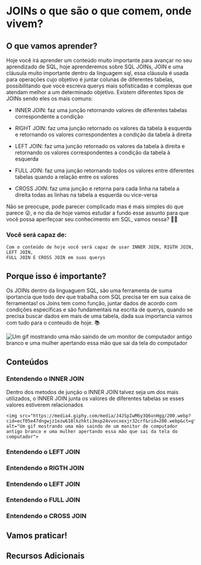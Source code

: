 # JOINs o que são o que comem, onde vivem?
## O que vamos aprender?
  Hoje você irá aprender um conteúdo muito importante para avançar no seu
  aprendizado de SQL, hoje aprenderemos sobre SQL JOINs, JOIN e uma cláusula muito
  importante dentro da linguagem sql, essa cláusula é usada para operações
  cujo objetivo é juntar colunas de diferentes tabelas, possibilitando que vocè
  escreva querys mais sofisticadas e complexas que atendam melhor a um determinado
  objetivo. Existem diferentes tipos de JOINs sendo eles os mais comuns:

  * INNER JOIN: faz uma junção retornando valores de diferentes tabelas 
    correspondente a condição

  * RIGHT JOIN: faz uma junção retornado os valores da tabela à esquerda e retornando
    os valores correspondentes a condição da tabela à direita

  * LEFT JOIN: faz uma junção retornado os valores da tabela à direita e retornando
    os valores correspondentes a condição da tabela à esquerda

  * FULL JOIN: faz uma junção retornando todos os valores entre diferentes tabelas
    quando a relação entre os valores

  * CROSS JOIN: faz uma junção e retorna para cada linha na tabela a direita 
    todas as linhas na tabela a esquerda ou vice-versa

  Não se preocupe, pode parecer complicado mas é mais simples do que parece :stuck_out_tongue_winking_eye:, e no
  dia de hoje vamos estudar a fundo esse assunto para que você possa aperfeçoar seu conhecimento
  em SQL, vamos nessa? :rocket::rocket:
  
  ### Você será capaz de:
    Com o conteúdo de hoje você será capaz de usar INNER JOIN, RIGTH JOIN, LEFT JOIN,
    FULL JOIN E CROSS JOIN em suas querys

## Porque isso é importante?
  Os JOINs dentro da linguaguem SQL, são uma ferramenta de suma iportancia que 
  todo dev que trabalha com SQL precisa ter em sua caixa de ferramentas! os Joins 
  tem como função, juntar dados de acordo com condições especificas e são fundamentais
  na escrita de querys, quando se precisa buscar dados em mais de uma tabela, dada sua importancia 
  vamos com tudo para o conteudo de hoje. :books: 

  <img src="https://media4.giphy.com/media/J4JSpIwM6y3Q6xnHgg/200.webp?cid=ecf05e47dngwjz1ezw618lkzhkti3msp24vvocxexjr32crf&rid=200.webp&ct=g" alt="Um gif mostrando uma mão saindo de um monitor de computador antigo branco e uma mulher apertando essa mão que sai da tela do computador">
  
## Conteúdos

  <h3>Entendendo o INNER JOIN</h3>
    Dentro dos metodos de junção o INNER JOIN talvez seja um dos mais utilizados,
    o INNER JOIN junta os valores de diferentes tabelas se esses valores estiverem
    relacionados

    <img src="https://media4.giphy.com/media/J4JSpIwM6y3Q6xnHgg/200.webp?cid=ecf05e47dngwjz1ezw618lkzhkti3msp24vvocxexjr32crf&rid=200.webp&ct=g" alt="Um gif mostrando uma mão saindo de um monitor de computador antigo branco e uma mulher apertando essa mão que sai da tela do computador">

  <h3>Entendendo o LEFT JOIN</h3>

  <h3>Entendendo o RIGTH JOIN</h3>

  <h3>Entendendo o LEFT JOIN</h3>

  <h3>Entendendo o FULL JOIN</h3>

  <h3>Entendendo o CROSS JOIN</h3>

## Vamos praticar!

## Recursos Adicionais

